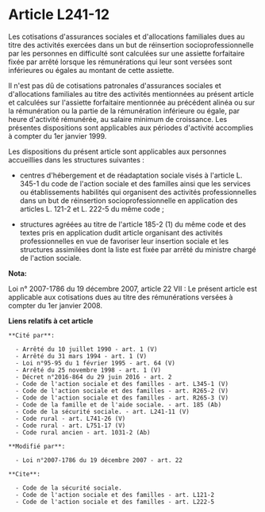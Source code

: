 # Article L241-12

Les cotisations d'assurances sociales et d'allocations familiales dues au titre des activités exercées dans un but de
réinsertion socioprofessionnelle par les personnes en difficulté sont calculées sur une assiette forfaitaire fixée par arrêté
lorsque les rémunérations qui leur sont versées sont inférieures ou égales au montant de cette assiette.

Il n'est pas dû de cotisations patronales d'assurances sociales et d'allocations familiales au titre des activités
mentionnées au présent article et calculées sur l'assiette forfaitaire mentionnée au précédent alinéa ou sur la rémunération
ou la partie de la rémunération inférieure ou égale, par heure d'activité rémunérée, au salaire minimum de croissance. Les
présentes dispositions sont applicables aux périodes d'activité accomplies à compter du 1er janvier 1999.

Les dispositions du présent article sont applicables aux personnes accueillies dans les structures suivantes :

- centres d'hébergement et de réadaptation sociale visés à l'article L. 345-1 du code de l'action sociale et des familles
ainsi que les services ou établissements habilités qui organisent des activités professionnelles dans un but de réinsertion
socioprofessionnelle en application des articles L. 121-2 et L. 222-5 du même code ;

- structures agréées au titre de l'article 185-2 (1) du même code et des textes pris en application dudit article organisant
des activités professionnelles en vue de favoriser leur insertion sociale et les structures assimilées dont la liste est
fixée par arrêté du ministre chargé de l'action sociale.

**Nota:**

Loi n° 2007-1786 du 19 décembre 2007, article 22 VII : Le présent article est applicable aux cotisations dues au titre des
rémunérations versées à compter du 1er janvier 2008.

**Liens relatifs à cet article**

	**Cité par**:

	  - Arrêté du 10 juillet 1990 - art. 1 (V)
	  - Arrêté du 31 mars 1994 - art. 1 (V)
	  - Loi n°95-95 du 1 février 1995 - art. 64 (V)
	  - Arrêté du 25 novembre 1998 - art. 1 (V)
	  - Décret n°2016-864 du 29 juin 2016 - art. 2
	  - Code de l'action sociale et des familles - art. L345-1 (V)
	  - Code de l'action sociale et des familles - art. R265-2 (V)
	  - Code de l'action sociale et des familles - art. R265-3 (V)
	  - Code de la famille et de l'aide sociale. - art. 185 (Ab)
	  - Code de la sécurité sociale. - art. L241-11 (V)
	  - Code rural - art. L741-26 (V)
	  - Code rural - art. L751-17 (V)
	  - Code rural ancien - art. 1031-2 (Ab)

	**Modifié par**:

	  - Loi n°2007-1786 du 19 décembre 2007 - art. 22

	**Cite**:

	  - Code de la sécurité sociale.
	  - Code de l'action sociale et des familles - art. L121-2
	  - Code de l'action sociale et des familles - art. L222-5
